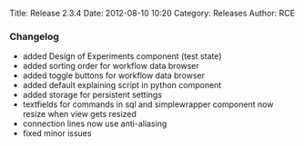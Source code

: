 Title: Release 2.3.4
Date: 2012-08-10 10:20
Category: Releases
Author: RCE


### Changelog

* added Design of Experiments component (test state)
* added sorting order for workflow data browser
* added toggle buttons for workflow data browser
* added default explaining script in python component
* added storage for persistent settings
* textfields for commands in sql and simplewrapper component now resize when view gets resized
* connection lines now use anti-aliasing
* fixed minor issues 